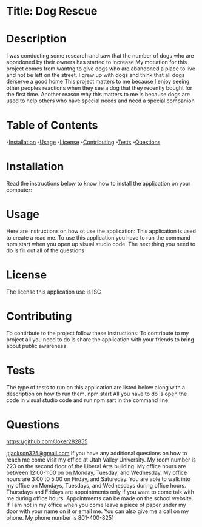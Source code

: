 
  # Title: Dog Rescue
  
  # Description
  I was conducting some research and saw that the number of dogs who are abondoned by their owners has started to increase
  My motiation for this project comes from wantng to give dogs who are abandoned a place to live and not be left on the street. I grew up with dogs and think that all dogs derserve a good home
  This project matters to me because I enjoy seeing other peoples reactions when they see a dog that they recently bought for the first time. Another reason why this matters to me is because dogs are used to help others who have special needs and need a special companion
  
  # Table of Contents
  -[Installation](#installation)
  -[Usage](#usage)
  -[License](#license)
  -[Contributing](#contributing)
  -[Tests](#tests)
  -[Questions](#questions)

  # Installation
  Read the instructions below to know how to install the application on your computer:

  # Usage
  Here are instructions on how ot use the application: 
  This application is used to create a read me. To use this application you have to run the command npm start when you open up visual studio code. The next thing you need to do is fill out all of the questions

  # License
  The license this application use is ISC

  # Contributing 
  To contirbute to the project follow these instructions:
  To contribute to my project all you need to do is share the application with your friends to bring about public awareness

  # Tests
  The type of tests to run on this application are listed below along with a description on how to run them.
  npm start 
  All you have to do is open the code in visual studio code and run npm sart in the command line

  # Questions
  https://github.com/Joker282855
  
  jtjackson325@gmail.com
  If you have any additional questions on how to reach me come visit my office at Utah Valley University. My room number is 223 on the second floor of the Liberal Arts building.
  My office hours are between 12:00-1:00 on on Monday, Tuesday, and Wednesday. My office hours are 3:00 t0 5:00 on Firday, and Satureday. You are able to walk into my office on Mondays,
  Tuesdays, and Wednesdays during office hours. Thursdays and Fridays are appointments only if you want to come talk with me during office hours. Appointments can be made on the 
  school website. If I am not in my office when you come leave a piece of paper under my door with your name on it or email me.
  You can also give me a call on my phone. My phone number is 801-400-8251    

